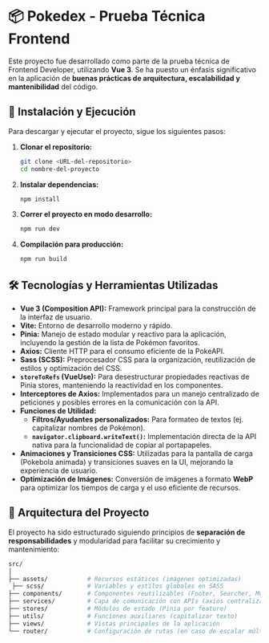 # 📦 Pokedex - Prueba Técnica Frontend

Este proyecto fue desarrollado como parte de la prueba técnica de Frontend Developer, utilizando **Vue 3**. Se ha puesto un énfasis significativo en la aplicación de **buenas prácticas de arquitectura, escalabilidad y mantenibilidad** del código.

## 🚀 Instalación y Ejecución

Para descargar y ejecutar el proyecto, sigue los siguientes pasos:

1.  **Clonar el repositorio:**
    ```bash
    git clone <URL-del-repositorio>
    cd nombre-del-proyecto
    ```
2.  **Instalar dependencias:**
    ```bash
    npm install
    ```
3.  **Correr el proyecto en modo desarrollo:**
    ```bash
    npm run dev
    ```
4.  **Compilación para producción:**
    ```bash
    npm run build
    ```

## 🛠 Tecnologías y Herramientas Utilizadas

- **Vue 3 (Composition API):** Framework principal para la construcción de la interfaz de usuario.
- **Vite:** Entorno de desarrollo moderno y rápido.
- **Pinia:** Manejo de estado modular y reactivo para la aplicación, incluyendo la gestión de la lista de Pokémon favoritos.
- **Axios:** Cliente HTTP para el consumo eficiente de la PokeAPI.
- **Sass (SCSS):** Preprocesador CSS para la organización, reutilización de estilos y optimización del CSS.
- **`storeToRefs` (VueUse):** Para desestructurar propiedades reactivas de Pinia stores, manteniendo la reactividad en los componentes.
- **Interceptores de Axios:** Implementados para un manejo centralizado de peticiones y posibles errores en la comunicación con la API.
- **Funciones de Utilidad:**
  - **Filtros/Ayudantes personalizados:** Para formateo de textos (ej. capitalizar nombres de Pokémon).
  - **`navigator.clipboard.writeText()`:** Implementación directa de la API nativa para la funcionalidad de copiar al portapapeles.
- **Animaciones y Transiciones CSS:** Utilizadas para la pantalla de carga (Pokebola animada) y transiciones suaves en la UI, mejorando la experiencia de usuario.
- **Optimización de Imágenes:** Conversión de imágenes a formato **WebP** para optimizar los tiempos de carga y el uso eficiente de recursos.

## 🧩 Arquitectura del Proyecto

El proyecto ha sido estructurado siguiendo principios de **separación de responsabilidades** y modularidad para facilitar su crecimiento y mantenimiento:

```bash
src/
│
├── assets/           # Recursos estáticos (imágenes optimizadas)
 ├── scss/            # Variables y estilos globales en SASS
├── components/       # Componentes reutilizables (Footer, Searcher, Modal, etc.)
├── services/         # Capa de comunicación con APIs (axios centralizado)
├── stores/           # Módulos de estado (Pinia por feature)
├── utils/            # Funciones auxiliares (capitalizar texto)
├── views/            # Vistas principales de la aplicación
└── router/           # Configuración de rutas (en caso de escalar múltiples vistas)
```
